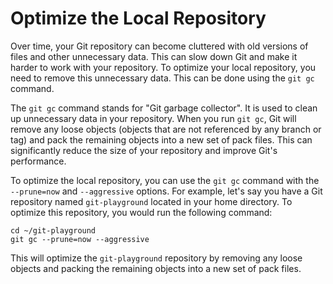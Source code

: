 # Optimize the Local Repository

Over time, your Git repository can become cluttered with old versions of files and other unnecessary data. This can slow down Git and make it harder to work with your repository. To optimize your local repository, you need to remove this unnecessary data. This can be done using the `git gc` command.

The `git gc` command stands for "Git garbage collector". It is used to clean up unnecessary data in your repository. When you run `git gc`, Git will remove any loose objects (objects that are not referenced by any branch or tag) and pack the remaining objects into a new set of pack files. This can significantly reduce the size of your repository and improve Git's performance.

To optimize the local repository, you can use the `git gc` command with the `--prune=now` and `--aggressive` options. For example, let's say you have a Git repository named `git-playground` located in your home directory. To optimize this repository, you would run the following command:

```shell
cd ~/git-playground
git gc --prune=now --aggressive
```

This will optimize the `git-playground` repository by removing any loose objects and packing the remaining objects into a new set of pack files.
